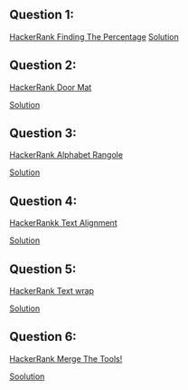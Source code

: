 Question 1:
---------------------
[HackerRank Finding The Percentage](https://www.hackerrank.com/challenges/finding-the-percentage/problem)       [Solution](https://github.com/Avi-1996/100DaysCodeChallenge/blob/master/100DayCode/Day39/Ques1.py)

Question 2:
--------------
[HackerRank Door Mat](https://www.hackerrank.com/challenges/designer-door-mat/problem)          

[Solution](https://github.com/Avi-1996/100DaysCodeChallenge/blob/master/100DayCode/Day39/Ques2.py)

Question 3:
-------------
[HackerRank Alphabet Rangole](https://www.hackerrank.com/challenges/alphabet-rangoli/problem)     

[Solution](https://github.com/Avi-1996/100DaysCodeChallenge/blob/master/100DayCode/Day39/Ques3.py)

Question 4:
----------------
[HackerRankk Text Alignment](https://www.hackerrank.com/challenges/text-alignment/problem)        

[Solution](https://github.com/Avi-1996/100DaysCodeChallenge/blob/master/100DayCode/Day39/Ques4.py) 

Question 5:
-------------
[HackerRank Text wrap](https://www.hackerrank.com/challenges/text-wrap/problem?h_r=next-challenge&h_v=legacy)     

[Solution](https://github.com/Avi-1996/100DaysCodeChallenge/blob/master/100DayCode/Day39/Ques5.py)

Question 6:
---------------
[HackerRank Merge The Tools!](https://www.hackerrank.com/challenges/merge-the-tools/problem)

[Soolution](https://github.com/Avi-1996/100DaysCodeChallenge/blob/master/100DayCode/Day39/Ques6.py)
